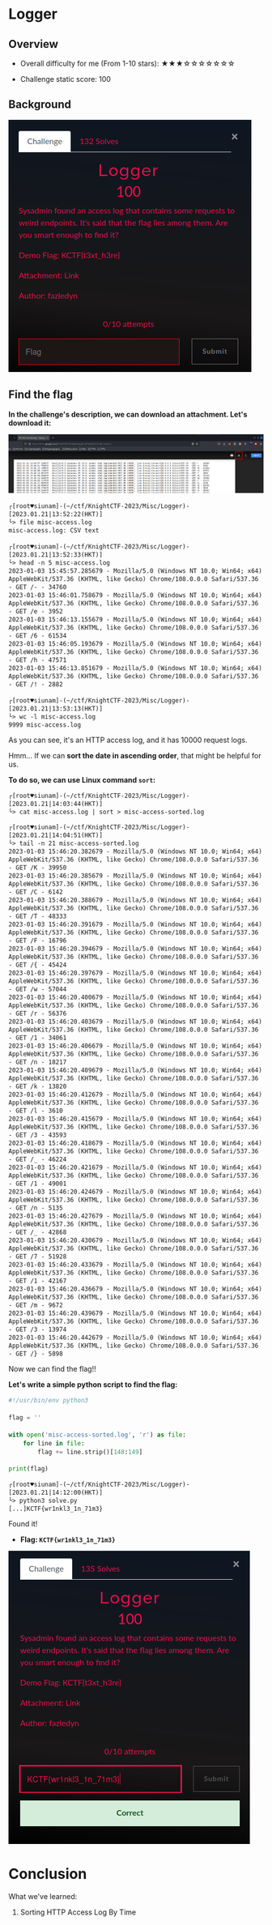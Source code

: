 # Logger

## Overview

- Overall difficulty for me (From 1-10 stars): ★★★☆☆☆☆☆☆☆

- Challenge static score: 100

## Background

![](https://raw.githubusercontent.com/siunam321/CTF-Writeups/main/KnightCTF-2023/images/Pasted%20image%2020230121135147.png)

## Find the flag

**In the challenge's description, we can download an attachment. Let's download it:**

![](https://raw.githubusercontent.com/siunam321/CTF-Writeups/main/KnightCTF-2023/images/Pasted%20image%2020230121135214.png)

```shell
┌[root♥siunam]-(~/ctf/KnightCTF-2023/Misc/Logger)-[2023.01.21|13:52:22(HKT)]
└> file misc-access.log 
misc-access.log: CSV text

┌[root♥siunam]-(~/ctf/KnightCTF-2023/Misc/Logger)-[2023.01.21|13:52:33(HKT)]
└> head -n 5 misc-access.log 
2023-01-03 15:45:57.285679 - Mozilla/5.0 (Windows NT 10.0; Win64; x64) AppleWebKit/537.36 (KHTML, like Gecko) Chrome/108.0.0.0 Safari/537.36 - GET /- - 34760
2023-01-03 15:46:01.758679 - Mozilla/5.0 (Windows NT 10.0; Win64; x64) AppleWebKit/537.36 (KHTML, like Gecko) Chrome/108.0.0.0 Safari/537.36 - GET /e - 3952
2023-01-03 15:46:13.155679 - Mozilla/5.0 (Windows NT 10.0; Win64; x64) AppleWebKit/537.36 (KHTML, like Gecko) Chrome/108.0.0.0 Safari/537.36 - GET /6 - 61534
2023-01-03 15:46:05.193679 - Mozilla/5.0 (Windows NT 10.0; Win64; x64) AppleWebKit/537.36 (KHTML, like Gecko) Chrome/108.0.0.0 Safari/537.36 - GET /h - 47571
2023-01-03 15:46:13.851679 - Mozilla/5.0 (Windows NT 10.0; Win64; x64) AppleWebKit/537.36 (KHTML, like Gecko) Chrome/108.0.0.0 Safari/537.36 - GET /! - 2882

┌[root♥siunam]-(~/ctf/KnightCTF-2023/Misc/Logger)-[2023.01.21|13:53:13(HKT)]
└> wc -l misc-access.log 
9999 misc-access.log
```

As you can see, it's an HTTP access log, and it has 10000 request logs.

Hmm... If we can **sort the date in ascending order**, that might be helpful for us.

**To do so, we can use Linux command `sort`:**
```shell
┌[root♥siunam]-(~/ctf/KnightCTF-2023/Misc/Logger)-[2023.01.21|14:03:44(HKT)]
└> cat misc-access.log | sort > misc-access-sorted.log
```

```shell
┌[root♥siunam]-(~/ctf/KnightCTF-2023/Misc/Logger)-[2023.01.21|14:04:51(HKT)]
└> tail -n 21 misc-access-sorted.log
2023-01-03 15:46:20.382679 - Mozilla/5.0 (Windows NT 10.0; Win64; x64) AppleWebKit/537.36 (KHTML, like Gecko) Chrome/108.0.0.0 Safari/537.36 - GET /K - 39950
2023-01-03 15:46:20.385679 - Mozilla/5.0 (Windows NT 10.0; Win64; x64) AppleWebKit/537.36 (KHTML, like Gecko) Chrome/108.0.0.0 Safari/537.36 - GET /C - 6142
2023-01-03 15:46:20.388679 - Mozilla/5.0 (Windows NT 10.0; Win64; x64) AppleWebKit/537.36 (KHTML, like Gecko) Chrome/108.0.0.0 Safari/537.36 - GET /T - 48333
2023-01-03 15:46:20.391679 - Mozilla/5.0 (Windows NT 10.0; Win64; x64) AppleWebKit/537.36 (KHTML, like Gecko) Chrome/108.0.0.0 Safari/537.36 - GET /F - 16796
2023-01-03 15:46:20.394679 - Mozilla/5.0 (Windows NT 10.0; Win64; x64) AppleWebKit/537.36 (KHTML, like Gecko) Chrome/108.0.0.0 Safari/537.36 - GET /{ - 45424
2023-01-03 15:46:20.397679 - Mozilla/5.0 (Windows NT 10.0; Win64; x64) AppleWebKit/537.36 (KHTML, like Gecko) Chrome/108.0.0.0 Safari/537.36 - GET /w - 57044
2023-01-03 15:46:20.400679 - Mozilla/5.0 (Windows NT 10.0; Win64; x64) AppleWebKit/537.36 (KHTML, like Gecko) Chrome/108.0.0.0 Safari/537.36 - GET /r - 56376
2023-01-03 15:46:20.403679 - Mozilla/5.0 (Windows NT 10.0; Win64; x64) AppleWebKit/537.36 (KHTML, like Gecko) Chrome/108.0.0.0 Safari/537.36 - GET /1 - 34061
2023-01-03 15:46:20.406679 - Mozilla/5.0 (Windows NT 10.0; Win64; x64) AppleWebKit/537.36 (KHTML, like Gecko) Chrome/108.0.0.0 Safari/537.36 - GET /n - 18217
2023-01-03 15:46:20.409679 - Mozilla/5.0 (Windows NT 10.0; Win64; x64) AppleWebKit/537.36 (KHTML, like Gecko) Chrome/108.0.0.0 Safari/537.36 - GET /k - 13820
2023-01-03 15:46:20.412679 - Mozilla/5.0 (Windows NT 10.0; Win64; x64) AppleWebKit/537.36 (KHTML, like Gecko) Chrome/108.0.0.0 Safari/537.36 - GET /l - 3610
2023-01-03 15:46:20.415679 - Mozilla/5.0 (Windows NT 10.0; Win64; x64) AppleWebKit/537.36 (KHTML, like Gecko) Chrome/108.0.0.0 Safari/537.36 - GET /3 - 43593
2023-01-03 15:46:20.418679 - Mozilla/5.0 (Windows NT 10.0; Win64; x64) AppleWebKit/537.36 (KHTML, like Gecko) Chrome/108.0.0.0 Safari/537.36 - GET /_ - 46224
2023-01-03 15:46:20.421679 - Mozilla/5.0 (Windows NT 10.0; Win64; x64) AppleWebKit/537.36 (KHTML, like Gecko) Chrome/108.0.0.0 Safari/537.36 - GET /1 - 49001
2023-01-03 15:46:20.424679 - Mozilla/5.0 (Windows NT 10.0; Win64; x64) AppleWebKit/537.36 (KHTML, like Gecko) Chrome/108.0.0.0 Safari/537.36 - GET /n - 5135
2023-01-03 15:46:20.427679 - Mozilla/5.0 (Windows NT 10.0; Win64; x64) AppleWebKit/537.36 (KHTML, like Gecko) Chrome/108.0.0.0 Safari/537.36 - GET /_ - 42868
2023-01-03 15:46:20.430679 - Mozilla/5.0 (Windows NT 10.0; Win64; x64) AppleWebKit/537.36 (KHTML, like Gecko) Chrome/108.0.0.0 Safari/537.36 - GET /7 - 51928
2023-01-03 15:46:20.433679 - Mozilla/5.0 (Windows NT 10.0; Win64; x64) AppleWebKit/537.36 (KHTML, like Gecko) Chrome/108.0.0.0 Safari/537.36 - GET /1 - 42167
2023-01-03 15:46:20.436679 - Mozilla/5.0 (Windows NT 10.0; Win64; x64) AppleWebKit/537.36 (KHTML, like Gecko) Chrome/108.0.0.0 Safari/537.36 - GET /m - 9672
2023-01-03 15:46:20.439679 - Mozilla/5.0 (Windows NT 10.0; Win64; x64) AppleWebKit/537.36 (KHTML, like Gecko) Chrome/108.0.0.0 Safari/537.36 - GET /3 - 13974
2023-01-03 15:46:20.442679 - Mozilla/5.0 (Windows NT 10.0; Win64; x64) AppleWebKit/537.36 (KHTML, like Gecko) Chrome/108.0.0.0 Safari/537.36 - GET /} - 5898
```

Now we can find the flag!!

**Let's write a simple python script to find the flag:**
```py
#!/usr/bin/env python3

flag = ''

with open('misc-access-sorted.log', 'r') as file:
    for line in file:
        flag += line.strip()[148:149]

print(flag)
```

```shell
┌[root♥siunam]-(~/ctf/KnightCTF-2023/Misc/Logger)-[2023.01.21|14:12:00(HKT)]
└> python3 solve.py
[...]KCTF{wr1nkl3_1n_71m3}
```

Found it!

- **Flag: `KCTF{wr1nkl3_1n_71m3}`**

![](https://raw.githubusercontent.com/siunam321/CTF-Writeups/main/KnightCTF-2023/images/Pasted%20image%2020230121141355.png)

# Conclusion

What we've learned:

1. Sorting HTTP Access Log By Time